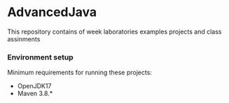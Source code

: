 # AdvancedJava
This repository contains of week laboratories examples projects and class assinments

### Environment setup
Minimum requirements for running these projects:
* OpenJDK17
* Maven 3.8.*
